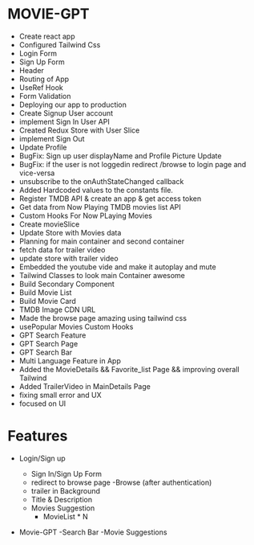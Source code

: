 # MOVIE-GPT

- Create react app
- Configured Tailwind Css
- Login Form
- Sign Up Form
- Header
- Routing of App
- UseRef Hook
- Form Validation
- Deploying our app to production
- Create Signup User account
- implement Sign In User API
- Created Redux Store with User Slice
- implement Sign Out
- Update Profile
- BugFix: Sign up user displayName and Profile Picture Update
- BugFix: if the user is not loggedin redirect /browse to login page and vice-versa
- unsubscribe to the onAuthStateChanged callback
- Added Hardcoded values to the constants file.
- Register TMDB API & create an app & get access token
- Get data from Now Playing TMDB movies list API
- Custom Hooks For Now PLaying Movies
- Create movieSlice
- Update Store with Movies data
- Planning for main container and second container
- fetch data for trailer video
- update store with trailer video
- Embedded the youtube vide and make it autoplay and mute
- Tailwind Classes to look main Container awesome
- Build Secondary Component
- Build Movie List
- Build Movie Card
- TMDB Image CDN URL
- Made the browse page amazing using tailwind css
- usePopular Movies Custom Hooks
- GPT Search Feature
- GPT Search Page
- GPT Search Bar
- Multi Language Feature in App
- Added the MovieDetails && Favorite_list Page && improving overall Tailwind
- Added TrailerVideo in MainDetails Page
- fixing small error and UX
- focused on UI






# Features

- Login/Sign up
     - Sign In/Sign Up Form
     - redirect to browse page
-Browse (after authentication)
     - trailer in Background
     - Title & Description
     - Movies Suggestion
         - MovieList * N

- Movie-GPT
     -Search Bar
     -Movie Suggestions             